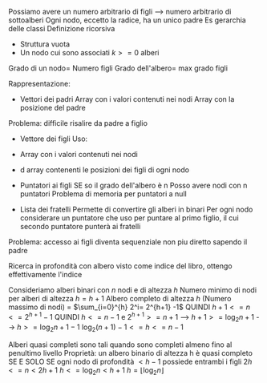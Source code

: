 Possiamo avere un numero arbitrario di figli --> numero arbitrario di sottoalberi
Ogni nodo, eccetto la radice, ha un unico padre
Es gerarchia delle classi
Definizione ricorsiva
- Struttura vuota
- Un nodo cui sono associati $k>=0$ alberi

Grado di un nodo= Numero figli
Grado dell'albero= max grado figli

Rappresentazione:
- Vettori dei padri
Array con i valori contenuti nei nodi
Array con la posizione del padre

Problema: difficile risalire da padre a figlio

- Vettore dei figli
Uso:
- Array con i valori contenuti nei nodi
- d array contenenti le posizioni dei figli di ogni nodo

- Puntatori ai figli
SE so il grado dell'albero è n
Posso avere nodi con n puntatori
Problema di memoria per puntatori a null

- Lista dei fratelli
Permette di convertire gli alberi in binari
Per ogni nodo considerare un puntatore che uso per puntare al primo figlio, il cui secondo puntatore punterà ai fratelli

Problema: accesso ai figli diventa sequenziale non piu diretto sapendo il padre

Ricerca in profondità con albero visto come indice del libro, ottengo effettivamente l'indice


Consideriamo alberi binari con $n$ nodi e di altezza $h$
Numero minimo di nodi per alberi di altezza $h= h+1$
Albero completo di altezza $h$ (Numero massimo di nodi) = $\sum_{i=0}^{h} 2^i= 2^{h+1} -1$
QUINDI $h+1 <= n <= 2^{h+1} -1$
QUINDI $h <= n-1$ e $2^{h+1} >= n+1$ --> $h+1>= \log_2 n+1$ --> $h>= \log_2{n+1} -1$
$\log_2(n+1) -1 <= h <= n-1$

Alberi quasi completi sono tali quando sono completi almeno fino al penultimo livello
Proprietà: un albero binario di altezza h è quasi completo SE E SOLO SE ogni nodo di profondità $<h-1$ possiede entrambi i figli
$2h <= n < 2h+1$
$h <= \log_2 n < h+1$
$h= \lfloor\log_2 n\rfloor$ 